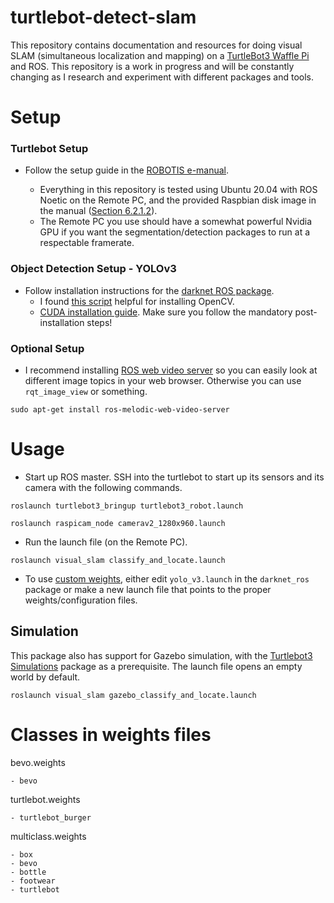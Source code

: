# turtlebot-detect-slam

This repository contains documentation and resources for doing visual SLAM (simultaneous localization and mapping) on a [TurtleBot3 Waffle Pi](https://emanual.robotis.com/docs/en/platform/turtlebot3/overview/) and ROS. This repository is a work in progress and will be constantly changing as I research and experiment with different packages and tools. 

# Setup

### Turtlebot Setup

- Follow the setup guide in the [ROBOTIS e-manual](https://emanual.robotis.com/docs/en/platform/turtlebot3/setup/#setup).

    - Everything in this repository is tested using Ubuntu 20.04 with ROS Noetic on the Remote PC, and the provided Raspbian disk image in the manual ([Section 6.2.1.2](https://emanual.robotis.com/docs/en/platform/turtlebot3/raspberry_pi_3_setup/#install-linux-based-on-raspbian)).
    - The Remote PC you use should have a somewhat powerful Nvidia GPU if you want the segmentation/detection packages to run at a respectable framerate. 

### Object Detection Setup - YOLOv3

- Follow installation instructions for the [darknet ROS package](https://github.com/leggedrobotics/darknet_ros).
    - I found [this script](https://github.com/milq/milq/blob/master/scripts/bash/install-opencv.sh) helpful for installing OpenCV.
    - [CUDA installation guide](https://docs.nvidia.com/cuda/cuda-installation-guide-linux/index.html). Make sure you follow the mandatory post-installation steps!

### Optional Setup

- I recommend installing [ROS web video server](http://wiki.ros.org/web_video_server) so you can easily look at different image topics in your web browser. Otherwise you can use `rqt_image_view` or something.

```sudo apt-get install ros-melodic-web-video-server```

# Usage

- Start up ROS master. SSH into the turtlebot to start up its sensors and its camera with the following commands.

```roslaunch turtlebot3_bringup turtlebot3_robot.launch```

```roslaunch raspicam_node camerav2_1280x960.launch```

- Run the launch file (on the Remote PC).

```roslaunch visual_slam classify_and_locate.launch```

- To use [custom weights](https://github.com/leggedrobotics/darknet_ros#use-your-own-detection-objects), either edit `yolo_v3.launch` in the `darknet_ros` package or make a new launch file that points to the proper weights/configuration files.

## Simulation

This package also has support for Gazebo simulation, with the [Turtlebot3 Simulations](https://github.com/ROBOTIS-GIT/turtlebot3_simulations) package as a prerequisite. The launch file opens an empty world by default.

```roslaunch visual_slam gazebo_classify_and_locate.launch```

# Classes in weights files

bevo.weights 

    - bevo

turtlebot.weights 

    - turtlebot_burger

multiclass.weights

    - box
    - bevo
    - bottle
    - footwear
    - turtlebot
